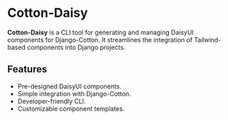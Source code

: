 # Cotton-Daisy

**Cotton-Daisy** is a CLI tool for generating and managing DaisyUI components for Django-Cotton. It streamlines the integration of Tailwind-based components into Django projects.

## Features
- Pre-designed DaisyUI components.
- Simple integration with Django-Cotton.
- Developer-friendly CLI.
- Customizable component templates.